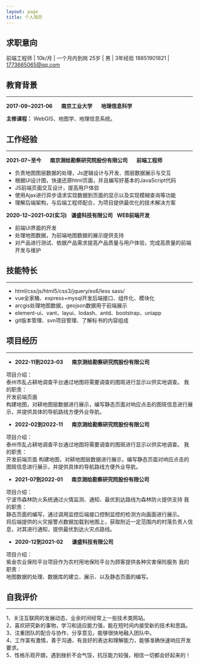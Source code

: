 ```yaml
---
layout: page
title: 个人简历
---
```




## 求职意向

  前端工程师 |  10k/月 | 一个月内到岗
  25岁 | 男 | 3年经验
  18851901821 | 1773665065@qq.com

## 教育背景
---
  **2017-09~2021-06**&nbsp;&nbsp;&nbsp;&nbsp;&nbsp;&nbsp;**南京工业大学**&nbsp;&nbsp;&nbsp;&nbsp;&nbsp;&nbsp;**地理信息科学**  
  
  **主修课程：** WebGIS、地图学、地理信息系统。

## 工作经验
---
  **2021-07~至今**&nbsp;&nbsp;&nbsp;&nbsp;&nbsp;&nbsp;**南京测绘勘察研究院股份有限公司**&nbsp;&nbsp;&nbsp;&nbsp;&nbsp;&nbsp;**前端工程师**
  
- 负责地图图层数据的处理，Js逻辑设计与开发、图层数据展示与交互
- 根据UI设计图，快速还原html页面，并且编写好基本的JavaScript代码
- JS前端页面交互设计，提高用户体验
- 使用Ajax进行异步请求实现数据到页面的显示以及实现模糊查询等功能
- 理解后端架构，与后端工程师配合，为项目提供最优化的技术解决方案
     	
**2020-12~2021-02(实习)**&nbsp;&nbsp;&nbsp;**谦盛科技有限公司**&nbsp;&nbsp;&nbsp;**WEB前端开发**
  
- 前端UI界面的开发
- 处理地图数据，为前端地图数据的展示提供支持
- 对产品进行测试、依据产品需求提高产品质量与用户体验，完成高质量的前端开发与维护  

## 技能特长
---
- html/css/js/html5/css3/jquery/es6/less sass/
- vue全家桶、express+mysql开发后端接口、组件化、模块化
- arcgis处理地图数据，geojson数据用于前端展示
- element-ui、vant、layui、lodash、antd、bootstrap、uniapp
- git版本管理、svn项目管理、了解标书的内容组成

## 项目经历
---

- **2022-11到2023-03**&nbsp;&nbsp;&nbsp;&nbsp;&nbsp;&nbsp;**南京测绘勘察研究院股份有限公司**  

项目介绍：  
泰州市乱占耕地调查平台通过地图将需要调查的图斑进行显示以供实地调查。
我的职责：  
开发前端页面  
构建地图，对耕地图层数据进行展示，编写静态页面对响应点击的图斑信息进行展示，并提供具体的导航路线方便外业导肮。  

- **2022-02到2022-11**&nbsp;&nbsp;&nbsp;&nbsp;&nbsp;&nbsp;**南京测绘勘察研究院股份有限公司**  

项目介绍：  
泰州市乱占耕地调查平台通过地图将需要调查的图斑进行显示以供实地调查。
我的职责：  
开发前端页面  构建地图，对耕地图层数据进行展示，编写静态页面对响应点击的图斑信息进行展示，并提供具体的导航路线方便外业导肮。  

- **2021-07到2022-01**&nbsp;&nbsp;&nbsp;&nbsp;&nbsp;&nbsp;**南京测绘勘察研究院股份有限公司**  

项目介绍：  
宁波市森林防火系统通过火情监测、通知、最优到达路线为森林防火提供支持
我的职责：  
静态页面的编写，通过调用监控后端接口控制监控的检测方向画面进行展示。  
将后端提供的火灾报警点数据加载到地图上，获取附近一定范围内的村落负责人信息，对其进行通知，提供最优到达火灾点路线。

- **2020-12到2021-02**&nbsp;&nbsp;&nbsp;&nbsp;&nbsp;&nbsp;**谦盛科技有限公司**  

项目介绍：  
紫金农业保险平台项目作为农村用地保险平台为顾客提供各种灾害保险服务
我的职责：  
地图数据的处理、数据库的建立、展示、以及静态页面的编写。

## 自我评价
---
1、关注互联网的发展动态，业余时间经常上一些技术类网站。  
2、喜欢研究新的事物，学习和适应能力强，能在短时间内接受新的技术和思路。  
3、注重团队的配合与协作，分享意见，能够很快地融入团队中。  
4、工作富有激情，善于沟通，有良好的表达和理解能力，能够准确快速响应开发要求。  
5、性格乐观开朗，遇到挫折不会气馁，抗压能力较强，相信一切都会好起来的！  
